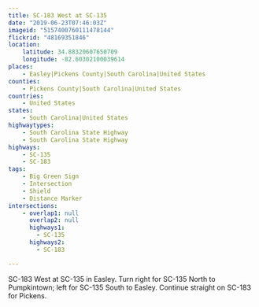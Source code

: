```yaml
---
title: SC-183 West at SC-135
date: "2019-06-23T07:46:03Z"
imageid: "5157400760111478144"
flickrid: "48169351846"
location:
    latitude: 34.88320607650709
    longitude: -82.60302100039614
places:
    - Easley|Pickens County|South Carolina|United States
counties:
    - Pickens County|South Carolina|United States
countries:
    - United States
states:
    - South Carolina|United States
highwaytypes:
    - South Carolina State Highway
    - South Carolina State Highway
highways:
    - SC-135
    - SC-183
tags:
    - Big Green Sign
    - Intersection
    - Shield
    - Distance Marker
intersections:
    - overlap1: null
      overlap2: null
      highways1:
        - SC-135
      highways2:
        - SC-183

---
```

SC-183 West at SC-135 in Easley.  Turn right for SC-135 North to Pumpkintown; left for SC-135 South to Easley.  Continue straight on SC-183 for Pickens.